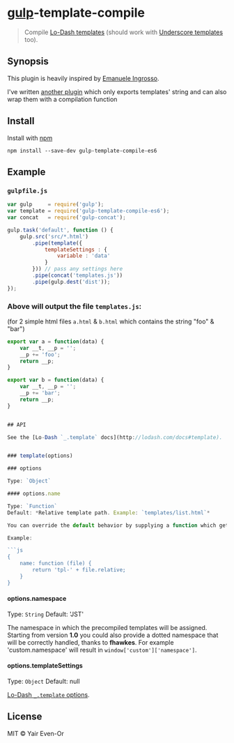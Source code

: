 # [gulp](https://github.com/wearefractal/gulp)-template-compile

> Compile [Lo-Dash templates](http://lodash.com/docs#template) (should work with [Underscore templates](http://underscorejs.org/#template) too).

## Synopsis

This plugin is heavily inspired by [Emanuele Ingrosso](https://www.npmjs.com/package/gulp-template-compile-es6).

I've written [another plugin](https://github.com/yaireo/gulp-file-contents-to-modules) which only exports templates' string and can also wrap them with a compilation function

## Install

Install with [npm](https://www.npmjs.org/package/gulp-template-compile-es6)

```
npm install --save-dev gulp-template-compile-es6
```

## Example

### `gulpfile.js`

```js
var gulp     = require('gulp');
var template = require('gulp-template-compile-es6');
var concat   = require('gulp-concat');

gulp.task('default', function () {
	gulp.src('src/*.html')
		.pipe(template({
            templateSettings : {
                variable : 'data'
            }
        })) // pass any settings here
		.pipe(concat('templates.js'))
		.pipe(gulp.dest('dist'));
});
```

### Above will output the file `templates.js`:

(for 2 simple html files `a.html` & `b.html` which contains the string "foo" & "bar")

```js
export var a = function(data) {
    var __t, __p = '';
    __p += 'foo';
    return __p;
}

export var b = function(data) {
    var __t, __p = '';
    __p += 'bar';
    return __p;
}


## API

See the [Lo-Dash `_.template` docs](http://lodash.com/docs#template).


### template(options)

### options

Type: `Object`

#### options.name

Type: `Function`
Default: *Relative template path. Example: `templates/list.html`*

You can override the default behavior by supplying a function which gets the current [File](https://github.com/wearefractal/vinyl#constructoroptions) object and is expected to return the name.

Example:

```js
{
    name: function (file) {
        return 'tpl-' + file.relative;
    }
}
```

#### options.namespace
Type: `String`
Default: 'JST'

The namespace in which the precompiled templates will be assigned. Starting from version **1.0** you could also provide a dotted namespace that will be correctly handled, thanks to **fhawkes**. For example 'custom.namespace' will result in `window['custom']['namespace']`.

#### options.templateSettings
Type: `Object`
Default: null

[Lo-Dash `_.template` options](http://lodash.com/docs#template).


## License

MIT © Yair Even-Or
